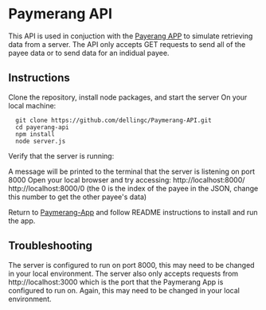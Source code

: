 # Paymerang API

This API is used in conjuction with the [Payerang APP](https://github.com/dellingc/paymerang-app) to simulate retrieving data from a server. The API only accepts GET requests to send all of the payee data or to send data for an indidual payee.

## Instructions
Clone the repository, install node packages, and start the server
On your local machine:
```
  git clone https://github.com/dellingc/Paymerang-API.git
  cd payerang-api
  npm install
  node server.js
```

Verify that the server is running:

A message will be printed to the terminal that the server is listening on port 8000
Open your local browser and try accessing:
    http://localhost:8000/
    http://localhost:8000/0 (the 0 is the index of the payee in the JSON, change this number to get the other payee's data)
    
Return to [Paymerang-App](https://github.com/dellingc/paymerang-app) and follow README instructions to install and run the app.


## Troubleshooting
The server is configured to run on port 8000, this may need to be changed in your local environment. The server also only accepts requests from http://localhost:3000 which is the port that the Paymerang App is configured to run on. Again, this may need to be changed in your local environment.
